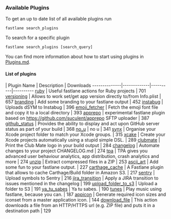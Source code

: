 ### Available Plugins

To get an up to date list of all available plugins run

```
fastlane search_plugins
```

To search for a specific plugin

```
fastlane search_plugins [search_query]
```

You can find more information about how to start using plugins in [Plugins.md](https://github.com/fastlane/fastlane/blob/master/fastlane/docs/Plugins.md).

#### List of plugins

| Plugin Name | Description | Downloads
--------------|-------------|----------|----------
[ruby](https://github.com/KrauseFx/fastlane-plugin-ruby) | Useful fastlane actions for Ruby projects | 701
[versioning](https://github.com/SiarheiFedartsou/fastlane-plugin-versioning) | Allows to work set/get app version directly to/from Info.plist | 657
[branding](https://github.com/snatchev/fastlane-branding-plugin) | Add some branding to your fastlane output | 452
[instabug](https://github.com/SiarheiFedartsou/fastlane-plugin-instabug) | Uploads dSYM to Instabug | 396
[emoji_fetcher](https://github.com/Themoji/ios/tree/master/fastlane-plugin-emoji_fetcher) | Fetch the emoji font file and copy it to a local directory | 393
[apprepo](https://github.com/suculent/fastlane-plugin-apprepo) | experimental fastlane plugin based on https://github.com/suculent/apprepo SFTP uploader | 387
[github_status](https://github.com/mfurtak/fastlane-plugin-github_status) | Provides the ability to display and act upon GitHub server status as part of your build | 368
[no_u](https://github.com/neonichu/fastlane-plugin-no_u) | no u | 341
[synx](https://github.com/afonsograca/fastlane-plugin-synx) | Organise your Xcode project folder to match your Xcode groups. | 315
[xcake](https://github.com/jcampbell05/xcake/) | Create your Xcode projects automatically using a stupid simple DSL. | 289
[clubmate](https://github.com/KrauseFx/fastlane-plugin-clubmate) | Print the Club Mate logo in your build output | 284
[changelog](https://github.com/pajapro/fastlane-plugin-changelog) | Automate changes to your project CHANGELOG.md | 274
[tpa](https://github.com/mbogh/fastlane-plugin-tpa) | TPA gives you advanced user behaviour analytics, app distribution, crash analytics and more | 274
[unzip](https://github.com/maxoly/fastlane-plugin-unzip) | Extract compressed files in a ZIP | 253
[ascii_art](https://github.com/neonichu/fastlane-ascii-art) | Add some fun to your fastlane output. | 227
[carthage_cache](https://github.com/thii/fastlane-plugin-carthage_cache) | A Fastlane plugin that allows to cache Carthage/Build folder in Amazon S3. | 217
[sentry](https://github.com/getsentry/sentry-fastlane) | Upload symbols to Sentry | 216
[jira_transition](https://github.com/valeriomazzeo/fastlane-plugin-jira_transition) | Apply a JIRA transition to issues mentioned in the changelog | 199
[upload_folder_to_s3](https://github.com/teriiehina/fastlane-plugin-upload_folder_to_s3) | Upload a folder to S3 | 191
[ya_tu_sabes](https://github.com/neonichu/fastlane-plugin-ya_tu_sabes) | Ya tu sabes. | 190
[tunes](https://github.com/neonichu/fastlane-tunes) | Play music using fastlane, because you can. | 187
[appicon](https://github.com/neonichu/fastlane-plugin-appicon) | Generate required icon sizes and iconset from a master application icon. | 144
[download_file](https://github.com/maxoly/fastlane-plugin-download_file) | This action downloads a file from an HTTP/HTTPS url (e.g. ZIP file) and puts it in a destination path | 129
